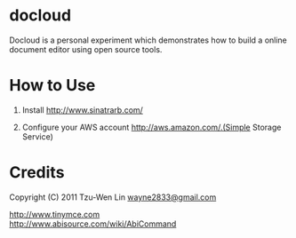 docloud
=======

Docloud is a personal experiment which demonstrates how to build a online document editor using open source tools.


How to Use
==========

1. Install http://www.sinatrarb.com/

2. Configure your AWS account http://aws.amazon.com/.(Simple Storage Service)


Credits
=======
Copyright (C) 2011 Tzu-Wen Lin <wayne2833@gmail.com>

http://www.tinymce.com   
http://www.abisource.com/wiki/AbiCommand



